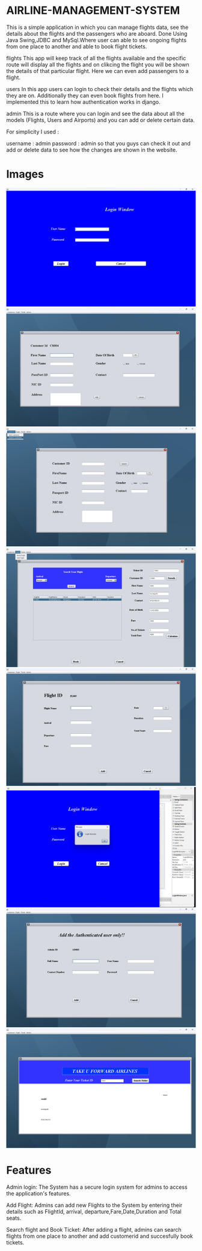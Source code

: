 # AIRLINE-MANAGEMENT-SYSTEM
This is a simple application in which you can manage flights data, see the details about the flights and the passengers who are aboard.
Done Using Java Swing,JDBC and MySql.Where user can able to see ongoing flights from one place to another and able to book flight tickets.

flights
This app will keep track of all the flights available and the specific route will display all the flights and on clikcing the flight you will be shown the details of that particular flight. Here we can even add passengers to a flight.

users
In this app users can login to check their details and the flights which they are on. Additionally they can even book flights from here. I implemented this to learn how authentication works in django.

admin
This is a route where you can login and see the data about all the models (Flights, Users and Airports) and you can add or delete certain data.

For simplicity I used :

username : admin
password : admin
so that you guys can check it out and add or delete data to see how the changes are shown in the website.

# Images
![](Screenshot%202023-04-05%20121115.png)
![](Screenshot%202023-04-05%20121254.png)
![](Screenshot%202023-04-05%20121504.png)
![](Screenshot%202023-04-05%20121622.png)
![](Screenshot%202023-04-05%20121718.png)
![](Screenshot%202023-04-05%20121839.png)
![](Screenshot%202023-04-05%20121920.png)
![](Screenshot%202023-04-05%20122001.png)

# Features

Admin login: The System has a secure login system for admins to access the application's features.

Add Flight: Admins can add new Flights to the System by entering their details such as FlightId, arrival, departure,Fare,Date,Duration and Total seats.

Search flight and Book Ticket: After adding a flight, admins can search flights from one place to another  and add customerid and succesfully book tickets.
